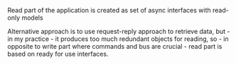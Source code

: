 Read part of the application is created as set of async interfaces with read-only models

Alternative approach is to use request-reply approach to retrieve data, but - in my practice - it produces too much redundant objects for reading, so - in opposite to write part where commands and bus are crucial - read part is based on ready for use interfaces.
